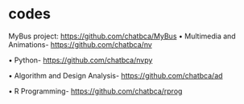 # codes
MyBus project:  https://github.com/chatbca/MyBus
•	Multimedia and Animations- https://github.com/chatbca/nv

•	Python- https://github.com/chatbca/nvpy

•	Algorithm and Design Analysis- https://github.com/chatbca/ad

•	R Programming- https://github.com/chatbca/rprog
